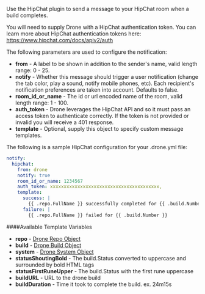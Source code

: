 Use the HipChat plugin to send a message to your HipChat room when a build completes.

You will need to supply Drone with a HipChat authentication token. You can learn more about HipChat authentication tokens here: https://www.hipchat.com/docs/apiv2/auth

The following parameters are used to configure the notification:

* **from** - A label to be shown in addition to the sender's name, valid length range: 0 - 25.
* **notify** - Whether this message should trigger a user notification (change the tab color, play a sound, notify mobile phones, etc). Each recipient's notification preferences are taken into account.
Defaults to false.
* **room_id_or_name** - The id or url encoded name of the room, valid length range: 1 - 100.
* **auth_token** - Drone leverages the HipChat API and so it must pass an access token to authenticate correctly. If the token is not provided or invalid you will receive a 401 response.
* **template** - Optional, supply this object to specify custom message templates.

The following is a sample HipChat configuration for your .drone.yml file:

```yaml
notify:
  hipchat:
    from: drone
    notify: true
    room_id_or_name: 1234567
    auth_token: xxxxxxxxxxxxxxxxxxxxxxxxxxxxxxxxxxxxxxxx,
    template:
      success: |
        {{ .repo.FullName }} successfully completed for {{ .build.Number }}
      failure: |
        {{ .repo.FullName }} failed for {{ .build.Number }}
```

####Available Template Variables
* **repo** - [Drone Repo Object](https://github.com/drone/drone/blob/master/model/repo.go)
* **build** - [Drone Build Object](https://github.com/drone/drone/blob/master/model/build.go)
* **system** - [Drone System Object](https://github.com/drone/drone/blob/master/model/system.go)
* **statusShoutingBold** - The build.Status converted to uppercase and surrounded by bold HTML tags
* **statusFirstRuneUpper** - The build.Status with the first rune uppercase
* **buildURL** - URL to the drone build
* **buildDuration** - Time it took to complete the build. ex. 24m15s
